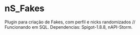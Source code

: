 # nS_Fakes
Plugin para criação de Fakes, com perfil e nicks randomizados // Funcionando em SQL.
Dependencias: Spigot-1.8.8, nAPI-Storm.
